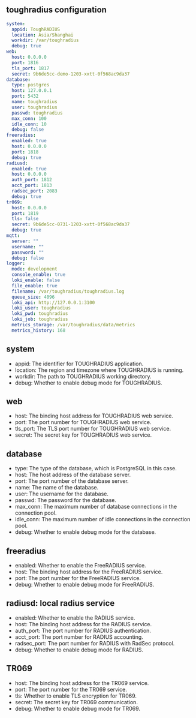 ## toughradius  configuration


```yaml
system:
  appid: ToughRADIUS
  location: Asia/Shanghai
  workdir: /var/toughradius
  debug: true
web:
  host: 0.0.0.0
  port: 1816
  tls_port: 1817
  secret: 9b6de5cc-demo-1203-xxtt-0f568ac9da37
database:
  type: postgres
  host: 127.0.0.1
  port: 5432
  name: toughradius
  user: toughradius
  passwd: toughradius
  max_conn: 100
  idle_conn: 10
  debug: false
freeradius:
  enabled: true
  host: 0.0.0.0
  port: 1818
  debug: true
radiusd:
  enabled: true
  host: 0.0.0.0
  auth_port: 1812
  acct_port: 1813
  radsec_port: 2083
  debug: true
tr069:
  host: 0.0.0.0
  port: 1819
  tls: false
  secret: 9b6de5cc-0731-1203-xxtt-0f568ac9da37
  debug: true
mqtt:
  server: ""
  username: ""
  password: ""
  debug: false
logger:
  mode: development
  console_enable: true
  loki_enable: false
  file_enable: true
  filename: /var/toughradius/toughradius.log
  queue_size: 4096
  loki_api: http://127.0.0.1:3100
  loki_user: toughradius
  loki_pwd: toughradius
  loki_job: toughradius
  metrics_storage: /var/toughradius/data/metrics
  metrics_history: 168

```

## system

* appid: The identifier for TOUGHRADIUS application.
* location: The region and timezone where TOUGHRADIUS is running.
* workdir: The path to TOUGHRADIUS working directory.
* debug: Whether to enable debug mode for TOUGHRADIUS.

## web

* host: The binding host address for TOUGHRADIUS web service.
* port: The port number for TOUGHRADIUS web service.
* tls_port: The TLS port number for TOUGHRADIUS web service.
* secret: The secret key for TOUGHRADIUS web service.

## database

* type: The type of the database, which is PostgreSQL in this case.
* host: The host address of the database server.
* port: The port number of the database server.
* name: The name of the database.
* user: The username for the database.
* passwd: The password for the database.
* max_conn: The maximum number of database connections in the connection pool.
* idle_conn: The maximum number of idle connections in the connection pool.
* debug: Whether to enable debug mode for the database.

## freeradius

* enabled: Whether to enable the FreeRADIUS service.
* host: The binding host address for the FreeRADIUS service.
* port: The port number for the FreeRADIUS service.
* debug: Whether to enable debug mode for FreeRADIUS.

## radiusd: local radius service

* enabled: Whether to enable the RADIUS service.
* host: The binding host address for the RADIUS service.
* auth_port: The port number for RADIUS authentication.
* acct_port: The port number for RADIUS accounting.
* radsec_port: The port number for RADIUS with RadSec protocol.
* debug: Whether to enable debug mode for RADIUS.

## TR069

* host: The binding host address for the TR069 service.
* port: The port number for the TR069 service.
* tls: Whether to enable TLS encryption for TR069.
* secret: The secret key for TR069 communication.
* debug: Whether to enable debug mode for TR069.







